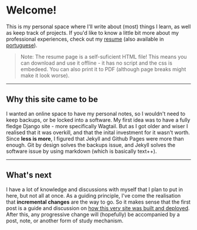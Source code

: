 [resume]: /resume.html
[portuguese-resume]: /portuguese-resume.html
[_post-welcome-to-jekyll---by-me]: /_posts/2024-09-17-welcome-to-jekyll---by-me.html

# Welcome!

This is my personal space where I'll write about (most) things I learn, as well as keep track of projects.
If you'd like to know a little bit more about my professional experiences, check out my [resume] (also available in [portuguese][portuguese-resume]).

> Note: The resume page is a self-suficient HTML file! This means you can download and use it offline - it has no script and the css is embedeed.
> You can also print it to PDF (although page breaks might make it look worse).

---

## Why this site came to be

I wanted an online space to have my personal notes, so I wouldn't need to keep backups, or be locked into a software. My first idea was to have a fully fledge Django site - more specifically Wagtail. But as I got older and wiser I realised that it was overkill, and that the inital investment for it wasn't worth. Since **less is more**, I figured that Jekyll and Github Pages were more than enough. Git by design solves the backups issue, and Jekyll solves the software issue by using markdown (which is basically text++).

---

## What's next

I have a lot of knowledge and discussions with myself that I plan to put in here, but not all at once. As a guiding principle, I've come the realisation that **incremental changes** are the way to go. So it makes sense that the first post is a guide and discussion on [how this very site was built and deployed][_post-welcome-to-jekyll---by-me]. After this, any progressive change will (hopefully) be accompanied by a post, note, or another form of study mechanism.
